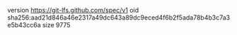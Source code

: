 version https://git-lfs.github.com/spec/v1
oid sha256:aad21d846a46e2317a49dc643a89dc9eced4f6b2f5ada78b4b3c7a3e5b43cc6a
size 9775
